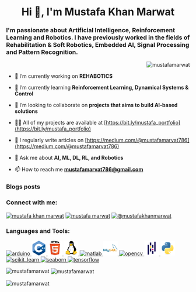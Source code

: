 <h1 align="center">Hi 👋, I'm Mustafa Khan Marwat</h1>
<h3 align="centre">I'm passionate about Artificial Intelligence, Reinforcement Learning and Robotics. I have previously worked in the fields of Rehabilitation & Soft Robotics, Embedded AI, Signal Processing and Pattern Recognition.</h3>

<!-- HTML Code -->

<p align="right"> <img src="https://komarev.com/ghpvc/?username=mustafamarwat&label=Profile%20views&color=0e75b6&style=flat" alt="mustafamarwat" /> </p>

- 🔭 I’m currently working on **REHABOTICS**

- 🌱 I’m currently learning **Reinforcement Learning, Dynamical Systems & Control**

- 👯 I’m looking to collaborate on **projects that aims to build AI-based solutions**

- 👨‍💻 All of my projects are available at [https://bit.ly/mustafa_portfolio](https://bit.ly/mustafa_portfolio)

- 📝 I regularly write articles on [https://medium.com/@mustafamarvat786](https://medium.com/@mustafamarvat786)

- 💬 Ask me about **AI, ML, DL, RL, and Robotics**

- 📫 How to reach me **mustafamarvat786@gmail.com**

### Blogs posts
<!-- BLOG-POST-LIST:START -->
<!-- BLOG-POST-LIST:END -->

<h3 align="left">Connect with me:</h3>
<p align="left">
<a href="https://linkedin.com/in/mustafa khan marwat" target="blank"><img align="center" src="https://raw.githubusercontent.com/rahuldkjain/github-profile-readme-generator/master/src/images/icons/Social/linked-in-alt.svg" alt="mustafa khan marwat" height="30" width="40" /></a>
<a href="https://kaggle.com/mustafa marwat" target="blank"><img align="center" src="https://raw.githubusercontent.com/rahuldkjain/github-profile-readme-generator/master/src/images/icons/Social/kaggle.svg" alt="mustafa marwat" height="30" width="40" /></a>
<a href="https://medium.com/@mustafakhanmarwat" target="blank"><img align="center" src="https://raw.githubusercontent.com/rahuldkjain/github-profile-readme-generator/master/src/images/icons/Social/medium.svg" alt="@mustafakhanmarwat" height="30" width="40" /></a>
</p>

<h3 align="left">Languages and Tools:</h3>
<p align="left"> <a href="https://www.arduino.cc/" target="_blank" rel="noreferrer"> <img src="https://cdn.worldvectorlogo.com/logos/arduino-1.svg" alt="arduino" width="40" height="40"/> </a> <a href="https://www.w3schools.com/cpp/" target="_blank" rel="noreferrer"> <img src="https://raw.githubusercontent.com/devicons/devicon/master/icons/cplusplus/cplusplus-original.svg" alt="cplusplus" width="40" height="40"/> </a> <a href="https://www.w3.org/html/" target="_blank" rel="noreferrer"> <img src="https://raw.githubusercontent.com/devicons/devicon/master/icons/html5/html5-original-wordmark.svg" alt="html5" width="40" height="40"/> </a> <a href="https://www.linux.org/" target="_blank" rel="noreferrer"> <img src="https://raw.githubusercontent.com/devicons/devicon/master/icons/linux/linux-original.svg" alt="linux" width="40" height="40"/> </a> <a href="https://www.mathworks.com/" target="_blank" rel="noreferrer"> <img src="https://upload.wikimedia.org/wikipedia/commons/2/21/Matlab_Logo.png" alt="matlab" width="40" height="40"/> </a> <a href="https://www.mysql.com/" target="_blank" rel="noreferrer"> <img src="https://raw.githubusercontent.com/devicons/devicon/master/icons/mysql/mysql-original-wordmark.svg" alt="mysql" width="40" height="40"/> </a> <a href="https://opencv.org/" target="_blank" rel="noreferrer"> <img src="https://www.vectorlogo.zone/logos/opencv/opencv-icon.svg" alt="opencv" width="40" height="40"/> </a> <a href="https://pandas.pydata.org/" target="_blank" rel="noreferrer"> <img src="https://raw.githubusercontent.com/devicons/devicon/2ae2a900d2f041da66e950e4d48052658d850630/icons/pandas/pandas-original.svg" alt="pandas" width="40" height="40"/> </a> <a href="https://www.python.org" target="_blank" rel="noreferrer"> <img src="https://raw.githubusercontent.com/devicons/devicon/master/icons/python/python-original.svg" alt="python" width="40" height="40"/> </a> <a href="https://scikit-learn.org/" target="_blank" rel="noreferrer"> <img src="https://upload.wikimedia.org/wikipedia/commons/0/05/Scikit_learn_logo_small.svg" alt="scikit_learn" width="40" height="40"/> </a> <a href="https://seaborn.pydata.org/" target="_blank" rel="noreferrer"> <img src="https://seaborn.pydata.org/_images/logo-mark-lightbg.svg" alt="seaborn" width="40" height="40"/> </a> <a href="https://www.tensorflow.org" target="_blank" rel="noreferrer"> <img src="https://www.vectorlogo.zone/logos/tensorflow/tensorflow-icon.svg" alt="tensorflow" width="40" height="40"/> </a> </p>

<p><img align="left" src="https://github-readme-stats.vercel.app/api/top-langs?username=mustafamarwat&show_icons=true&locale=en&layout=compact" alt="mustafamarwat" /></p>

<p>&nbsp;<img align="center" src="https://github-readme-stats.vercel.app/api?username=mustafamarwat&show_icons=true&locale=en" alt="mustafamarwat" /></p>

<p><img align="center" src="https://github-readme-streak-stats.herokuapp.com/?user=mustafamarwat&" alt="mustafamarwat" /></p>
